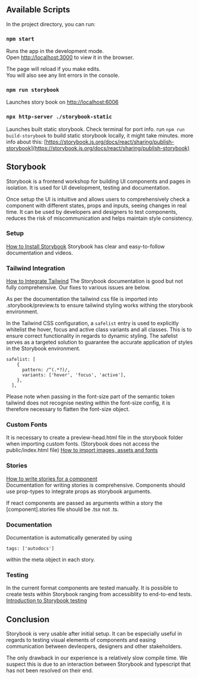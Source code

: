 ## Available Scripts

In the project directory, you can run:

### `npm start`

Runs the app in the development mode.\
Open [http://localhost:3000](http://localhost:3000) to view it in the browser.

The page will reload if you make edits.\
You will also see any lint errors in the console.

### `npm run storybook`

Launches story book on [http://localhost:6006](http://localhost:6006)

### `npx http-server ./storybook-static`

Launches built static storybook. Check terminal for port info.
run `npm run build-storybook` to build static storybook locally, it might take minutes.
more info about this: [https://storybook.js.org/docs/react/sharing/publish-storybook](https://storybook.js.org/docs/react/sharing/publish-storybook)

## Storybook

Storybook is a frontend workshop for building UI components and pages in isolation.
It is used for UI development, testing and documentation.

Once setup the UI is intuitive and allows users to comprehensively check a component with different states, props and inputs, seeing changes in real time. It can be used by developers and designers to test components, reduces the risk of miscommunication and helps maintain style consistency.

### Setup

[How to Install Storybook](https://storybook.js.org/docs/react/get-started/install)
Storybook has clear and easy-to-follow documentation and videos.

### Tailwind Integration

[How to Integrate Tailwind](https://storybook.js.org/recipes/tailwindcss/)
The Storybook documentation is good but not fully comprehensive. Our fixes to various issues are below.

As per the documentation the tailwind css file is imported into .storybook/preview.ts to ensure tailwind styling works withing the storybook environment.

In the Tailwind CSS configuration, a `safelist` entry is used to explicitly whitelist the hover, focus and active class variants and all classes. This is to ensure correct functionality in regards to dynamic styling.
The safelist serves as a targeted solution to guarantee the accurate application of styles in the Storybook environment.

```
safelist: [
    {
      pattern: /^(.*?)/,
      variants: ['hover', 'focus', 'active'],
    },
  ],
```

Please note when passing in the font-size part of the semantic token tailwind does not recognise nesting within the font-size config, it is therefore necessary to flatten the font-size object.

### Custom Fonts

It is necessary to create a preview-head.html file in the storybook folder when importing custom fonts. (Storybook does not access the public/index.html file)
[How to import images, assets and fonts](https://storybook.js.org/docs/react/configure/images-and-assets)

### Stories

[How to write stories for a component](https://storybook.js.org/docs/react/writing-stories/introduction)\
Documentation for writing stories is comprehensive.
Components should use prop-types to integrate props as storybook arguments.

If react components are passed as arguments within a story the [component].stories file should be .tsx not .ts.

### Documentation

Documentation is automatically generated by using

```
tags: ['autodocs']
```

within the meta object in each story.

### Testing

In the current format components are tested manually. It is possible to create tests within Storybook ranging from accessiblity to end-to-end tests.
[Introduction to Storybook testing](https://storybook.js.org/docs/react/writing-tests/introduction)

## Conclusion

Storybook is very usable after initial setup. It can be especially useful in regards to testing visual elements of components and easing communication between devleopers, designers and other stakeholders.

The only drawback in our experience is a relatively slow compile time. We suspect this is due to an interaction between Storybook and typescript that has not been resolved on their end.
